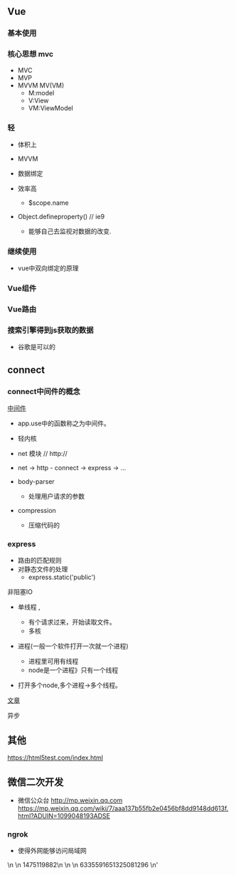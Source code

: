 ## Vue

### 基本使用

### 核心思想  mvc
  - MVC
  - MVP
  - MVVM  MV(VM)
    + M:model
    + V:View
    + VM:ViewModel

### 轻
  - 体积上
  - MVVM
  - 数据绑定
  - 效率高
    - $scope.name

  - Object.defineproperty()  // ie9
    + 能够自己去监视对数据的改变.

### 继续使用
  - vue中双向绑定的原理

### Vue组件

### Vue路由


### 搜索引擎得到js获取的数据
  - 谷歌是可以的


## connect
### connect中间件的概念
[中间件](https://github.com/senchalabs/connect
)
  - app.use中的函数称之为中间件。

  - 轻内核
  - net 模块 //    http://
  - net -> http - connect -> express -> ...

  - body-parser 
    + 处理用户请求的参数
  - compression
    + 压缩代码的

### express
  - 路由的匹配规则
  - 对静态文件的处理
    + express.static('public')


非阻塞IO
- 单线程 ,
  + 有个请求过来，开始读取文件。
  + 多核

- 进程(一般一个软件打开一次就一个进程)
  - 进程里可用有线程
  - node是一个进程》只有一个线程

- 打开多个node,多个进程->多个线程。

[文章](我是一个线程)



异步

## 其他
https://html5test.com/index.html

## 微信二次开发
  - 微信公众台
http://mp.weixin.qq.com
https://mp.weixin.qq.com/wiki/7/aaa137b55fb2e0456bf8dd9148dd613f.html?ADUIN=1099048193ADSE

### ngrok 
  - 使得外网能够访问局域网

>
<xml>
  <ToUserName><![CDATA[olzRYwMvBIsLngr0Wtze2b_zOJkI]]></ToUserName>\n
  <FromUserName><![CDATA[gh_1c063f89d323]]></FromUserName>\n
  <CreateTime>1475119882</CreateTime>\n
  <MsgType><![CDATA[text]]></MsgType>\n
  <Content><![CDATA[我好只，你好吗!]]></Content>\n
  <MsgId>6335591651325081296
</MsgId>
\n</xml>'